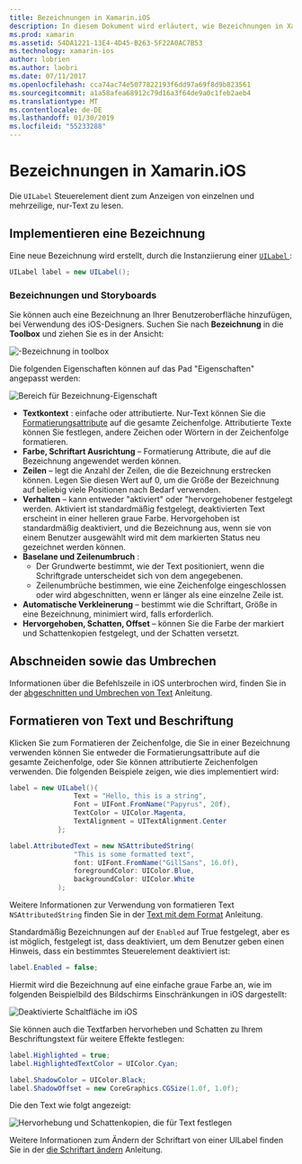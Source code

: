 ```yaml
---
title: Bezeichnungen in Xamarin.iOS
description: In diesem Dokument wird erläutert, wie Bezeichnungen in Xamarin.iOS verwendet wird. Es wird beschrieben, wie Bezeichnungen programmgesteuert oder mit der iOS-Designer erstellen.
ms.prod: xamarin
ms.assetid: 54DA1221-13E4-4D45-B263-5F22A0AC7B53
ms.technology: xamarin-ios
author: lobrien
ms.author: laobri
ms.date: 07/11/2017
ms.openlocfilehash: cca74ac74e5077822193f6dd97a69f8d9b823561
ms.sourcegitcommit: a1a58afea68912c79d16a3f64de9a0c1feb2aeb4
ms.translationtype: MT
ms.contentlocale: de-DE
ms.lasthandoff: 01/30/2019
ms.locfileid: "55233288"
---
```

# <a name="labels-in-xamarinios"></a>Bezeichnungen in Xamarin.iOS

Die `UILabel` Steuerelement dient zum Anzeigen von einzelnen und mehrzeilige, nur-Text zu lesen. 

## <a name="implementing-a-label"></a>Implementieren eine Bezeichnung

Eine neue Bezeichnung wird erstellt, durch die Instanziierung einer [ `UILabel` ](xref:UIKit.UILabel):

```csharp
UILabel label = new UILabel();
```

### <a name="labels-and-storyboards"></a>Bezeichnungen und Storyboards

Sie können auch eine Bezeichnung an Ihrer Benutzeroberfläche hinzufügen, bei Verwendung des iOS-Designers. Suchen Sie nach **Bezeichnung** in die **Toolbox** und ziehen Sie es in der Ansicht:

![-Bezeichnung in toolbox](labels-images/image3.png)

Die folgenden Eigenschaften können auf das Pad "Eigenschaften" angepasst werden:

![Bereich für Bezeichnung-Eigenschaft](labels-images/image2.png)

- **Textkontext** : einfache oder attributierte. Nur-Text können Sie die [Formatierungsattribute](#Formatting_Text_and_Label) auf die gesamte Zeichenfolge. Attributierte Texte können Sie festlegen, andere Zeichen oder Wörtern in der Zeichenfolge formatieren.
- **Farbe, Schriftart Ausrichtung** – Formatierung Attribute, die auf die Bezeichnung angewendet werden können.
- **Zeilen** – legt die Anzahl der Zeilen, die die Bezeichnung erstrecken können. Legen Sie diesen Wert auf 0, um die Größe der Bezeichnung auf beliebig viele Positionen nach Bedarf verwenden.
- **Verhalten** – kann entweder "aktiviert" oder "hervorgehobener festgelegt werden. Aktiviert ist standardmäßig festgelegt, deaktivierten Text erscheint in einer helleren graue Farbe. Hervorgehoben ist standardmäßig deaktiviert, und die Bezeichnung aus, wenn sie von einem Benutzer ausgewählt wird mit dem markierten Status neu gezeichnet werden können.
- **Baselane und Zeilenumbruch** : 
    - Der Grundwerte bestimmt, wie der Text positioniert, wenn die Schriftgrade unterscheidet sich von dem angegebenen.
    - Zeilenumbrüche bestimmen, wie eine Zeichenfolge eingeschlossen oder wird abgeschnitten, wenn er länger als eine einzelne Zeile ist.
- **Automatische Verkleinerung** – bestimmt wie die Schriftart, Größe in eine Bezeichnung, minimiert wird, falls erforderlich.
- **Hervorgehoben, Schatten, Offset** – können Sie die Farbe der markiert und Schattenkopien festgelegt, und der Schatten versetzt.

## <a name="truncating-and-wrapping"></a>Abschneiden sowie das Umbrechen

Informationen über die Befehlszeile in iOS unterbrochen wird, finden Sie in der [abgeschnitten und Umbrechen von Text](https://github.com/xamarin/recipes/tree/master/Recipes/ios/standard_controls/labels/uilabel-truncate-wrap-text) Anleitung.

<a name="Formatting_Text_and_Label"/>

## <a name="formatting-text-and-label"></a>Formatieren von Text und Beschriftung

Klicken Sie zum Formatieren der Zeichenfolge, die Sie in einer Bezeichnung verwenden können Sie entweder die Formatierungsattribute auf die gesamte Zeichenfolge, oder Sie können attributierte Zeichenfolgen verwenden. Die folgenden Beispiele zeigen, wie dies implementiert wird:

```csharp
label = new UILabel(){
                Text = "Hello, this is a string",
                Font = UIFont.FromName("Papyrus", 20f),
                TextColor = UIColor.Magenta,
                TextAlignment = UITextAlignment.Center
            };
```

```csharp
label.AttributedText = new NSAttributedString(
                "This is some formatted text",
                font: UIFont.FromName("GillSans", 16.0f),
                foregroundColor: UIColor.Blue,
                backgroundColor: UIColor.White
            );
```

Weitere Informationen zur Verwendung von formatieren Text `NSAttributedString` finden Sie in der [Text mit dem Format](https://github.com/xamarin/recipes/tree/master/Recipes/ios/standard_controls/text_field/style_text) Anleitung.

Standardmäßig Bezeichnungen auf der `Enabled` auf True festgelegt, aber es ist möglich, festgelegt ist, dass deaktiviert, um dem Benutzer geben einen Hinweis, dass ein bestimmtes Steuerelement deaktiviert ist:

```csharp
label.Enabled = false;
```

Hiermit wird die Bezeichnung auf eine einfache graue Farbe an, wie im folgenden Beispielbild des Bildschirms Einschränkungen in iOS dargestellt:

![Deaktivierte Schaltfläche im iOS](labels-images/image1.png)

Sie können auch die Textfarben hervorheben und Schatten zu Ihrem Beschriftungstext für weitere Effekte festlegen:

```csharp
label.Highlighted = true;
label.HighlightedTextColor = UIColor.Cyan;

label.ShadowColor = UIColor.Black;
label.ShadowOffset = new CoreGraphics.CGSize(1.0f, 1.0f);
```

Die den Text wie folgt angezeigt:

![Hervorhebung und Schattenkopien, die für Text festlegen](labels-images/image4.png)

Weitere Informationen zum Ändern der Schriftart von einer UILabel finden Sie in der [die Schriftart ändern](https://github.com/xamarin/recipes/tree/master/Recipes/ios/standard_controls/labels/change_the_font) Anleitung.





